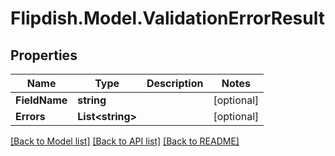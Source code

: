 # Flipdish.Model.ValidationErrorResult
## Properties

Name | Type | Description | Notes
------------ | ------------- | ------------- | -------------
**FieldName** | **string** |  | [optional] 
**Errors** | **List&lt;string&gt;** |  | [optional] 

[[Back to Model list]](../README.md#documentation-for-models) [[Back to API list]](../README.md#documentation-for-api-endpoints) [[Back to README]](../README.md)


